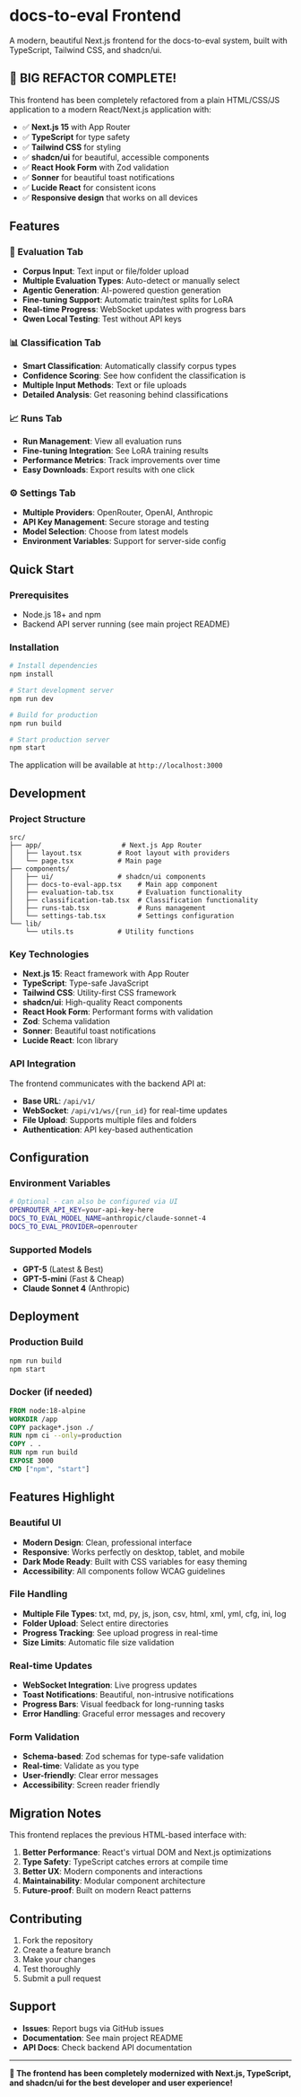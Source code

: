 # docs-to-eval Frontend

A modern, beautiful Next.js frontend for the docs-to-eval system, built with TypeScript, Tailwind CSS, and shadcn/ui.

## 🎉 BIG REFACTOR COMPLETE!

This frontend has been completely refactored from a plain HTML/CSS/JS application to a modern React/Next.js application with:

- ✅ **Next.js 15** with App Router
- ✅ **TypeScript** for type safety
- ✅ **Tailwind CSS** for styling
- ✅ **shadcn/ui** for beautiful, accessible components
- ✅ **React Hook Form** with Zod validation
- ✅ **Sonner** for beautiful toast notifications
- ✅ **Lucide React** for consistent icons
- ✅ **Responsive design** that works on all devices

## Features

### 🔬 Evaluation Tab
- **Corpus Input**: Text input or file/folder upload
- **Multiple Evaluation Types**: Auto-detect or manually select
- **Agentic Generation**: AI-powered question generation
- **Fine-tuning Support**: Automatic train/test splits for LoRA
- **Real-time Progress**: WebSocket updates with progress bars
- **Qwen Local Testing**: Test without API keys

### 📊 Classification Tab  
- **Smart Classification**: Automatically classify corpus types
- **Confidence Scoring**: See how confident the classification is
- **Multiple Input Methods**: Text or file uploads
- **Detailed Analysis**: Get reasoning behind classifications

### 📈 Runs Tab
- **Run Management**: View all evaluation runs
- **Fine-tuning Integration**: See LoRA training results
- **Performance Metrics**: Track improvements over time
- **Easy Downloads**: Export results with one click

### ⚙️ Settings Tab
- **Multiple Providers**: OpenRouter, OpenAI, Anthropic
- **API Key Management**: Secure storage and testing
- **Model Selection**: Choose from latest models
- **Environment Variables**: Support for server-side config

## Quick Start

### Prerequisites
- Node.js 18+ and npm
- Backend API server running (see main project README)

### Installation

```bash
# Install dependencies
npm install

# Start development server
npm run dev

# Build for production
npm run build

# Start production server
npm start
```

The application will be available at `http://localhost:3000`

## Development

### Project Structure

```
src/
├── app/                    # Next.js App Router
│   ├── layout.tsx         # Root layout with providers
│   └── page.tsx           # Main page
├── components/
│   ├── ui/                # shadcn/ui components
│   ├── docs-to-eval-app.tsx    # Main app component
│   ├── evaluation-tab.tsx      # Evaluation functionality
│   ├── classification-tab.tsx  # Classification functionality
│   ├── runs-tab.tsx            # Runs management
│   └── settings-tab.tsx        # Settings configuration
└── lib/
    └── utils.ts           # Utility functions
```

### Key Technologies

- **Next.js 15**: React framework with App Router
- **TypeScript**: Type-safe JavaScript
- **Tailwind CSS**: Utility-first CSS framework  
- **shadcn/ui**: High-quality React components
- **React Hook Form**: Performant forms with validation
- **Zod**: Schema validation
- **Sonner**: Beautiful toast notifications
- **Lucide React**: Icon library

### API Integration

The frontend communicates with the backend API at:
- **Base URL**: `/api/v1/`
- **WebSocket**: `/api/v1/ws/{run_id}` for real-time updates
- **File Upload**: Supports multiple files and folders
- **Authentication**: API key-based authentication

## Configuration

### Environment Variables

```bash
# Optional - can also be configured via UI
OPENROUTER_API_KEY=your-api-key-here
DOCS_TO_EVAL_MODEL_NAME=anthropic/claude-sonnet-4
DOCS_TO_EVAL_PROVIDER=openrouter
```

### Supported Models

- **GPT-5** (Latest & Best)
- **GPT-5-mini** (Fast & Cheap)
- **Claude Sonnet 4** (Anthropic)

## Deployment

### Production Build

```bash
npm run build
npm start
```

### Docker (if needed)

```dockerfile
FROM node:18-alpine
WORKDIR /app
COPY package*.json ./
RUN npm ci --only=production
COPY . .
RUN npm run build
EXPOSE 3000
CMD ["npm", "start"]
```

## Features Highlight

### Beautiful UI
- **Modern Design**: Clean, professional interface
- **Responsive**: Works perfectly on desktop, tablet, and mobile
- **Dark Mode Ready**: Built with CSS variables for easy theming
- **Accessibility**: All components follow WCAG guidelines

### File Handling
- **Multiple File Types**: txt, md, py, js, json, csv, html, xml, yml, cfg, ini, log
- **Folder Upload**: Select entire directories
- **Progress Tracking**: See upload progress in real-time
- **Size Limits**: Automatic file size validation

### Real-time Updates
- **WebSocket Integration**: Live progress updates
- **Toast Notifications**: Beautiful, non-intrusive notifications
- **Progress Bars**: Visual feedback for long-running tasks
- **Error Handling**: Graceful error messages and recovery

### Form Validation
- **Schema-based**: Zod schemas for type-safe validation
- **Real-time**: Validate as you type
- **User-friendly**: Clear error messages
- **Accessibility**: Screen reader friendly

## Migration Notes

This frontend replaces the previous HTML-based interface with:

1. **Better Performance**: React's virtual DOM and Next.js optimizations
2. **Type Safety**: TypeScript catches errors at compile time
3. **Better UX**: Modern components and interactions
4. **Maintainability**: Modular component architecture
5. **Future-proof**: Built on modern React patterns

## Contributing

1. Fork the repository
2. Create a feature branch
3. Make your changes
4. Test thoroughly
5. Submit a pull request

## Support

- **Issues**: Report bugs via GitHub issues
- **Documentation**: See main project README
- **API Docs**: Check backend API documentation

---

**🚀 The frontend has been completely modernized with Next.js, TypeScript, and shadcn/ui for the best developer and user experience!**
